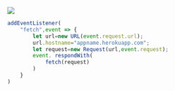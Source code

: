 ﻿[![](https://www.herokucdn.com/deploy/button.png)](https://heroku.com/deploy?template=https://github.com/bygyuf/defgh.git)

```js
addEventListener(
    "fetch",event => {
        let url=new URL(event.request.url);
        url.hostname="appname.herokuapp.com";
        let request=new Request(url,event.request);
        event. respondWith(
            fetch(request)
        )
    }
)
```